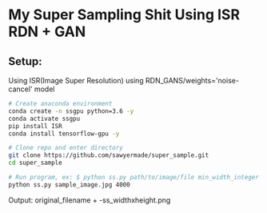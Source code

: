 # My Super Sampling Shit Using ISR RDN + GAN
## Setup:
Using ISR(Image Super Resolution) using RDN_GANS/weights='noise-cancel' model
```bash
# Create anaconda environment
conda create -n ssgpu python=3.6 -y
conda activate ssgpu
pip install ISR
conda install tensorflow-gpu -y

# Clone repo and enter directory
git clone https://github.com/sawyermade/super_sample.git 
cd super_sample

# Run program, ex: $ python ss.py path/to/image/file min_width_integer
python ss.py sample_image.jpg 4000
```
Output: original_filename + -ss_widthxheight.png